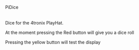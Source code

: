 PiDice
######

Dice for the 4tronix PlayHat.

At the moment pressing the Red button will give you a dice roll

Pressing the yellow button will test the display


